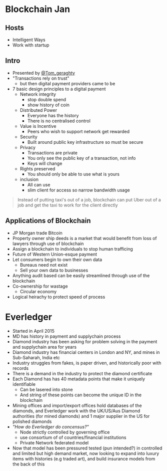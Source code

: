 # Blockchain Jan
## Hosts
- Intelligent Ways
- Work with startup

## Intro
- Presented by [@Tom_geraghty](twitter.com/users/tom_geraghty)
- "Transactions rely on trust"
	- but then digital payment providers came to be
- 7 basic design principles to a digital payment
	- Network integrity
		- stop double spend
		- show history of coin
	- Distributed Power
		- Everyone has the history
		- There is no centralised control
	- Value is Incentive
		- Peers who wish to support network get rewarded
	- Security
		- Built around public key infrastructure so must be secure
	- Privacy
		- Transactions are private
		- You only see the public key of a transaction, not info
		- Keys will change
	- Rights preserved
		- You should only be able to use what is yours
	- inclusion
		- All can use
		- slim client for access so narrow bandwidth usage

> Instead of putting taxi's out of a job, blockchain can put Uber out of a job and get the taxi to work for the client directly

## Applications of Blockchain

- JP Morgan trade Bitcoin
- Property owner ship deeds is a market that would benefit from loss of lawyers through use of blockchain
- Assign a blockchain to individuals to stop human trafficing
- Future of Western Union-esque payment
- Let consumers begin to own their own data
	- Bureaus need not exist
	- Sell your own data to businesses
- Anything audit based can be easily streamlined through use of the blockchain
- Co-ownership for wastage
	- Circular economy
- Logical heirachy to protect speed of process

# Everledger
- Started in April 2015
- MD has history in payment and supplychain process
- Diamond industry has been asking for problem solving in the payment and supplychain area for years
- Diamond industry has financial centers in London and NY, and mines in Sub-Saharah, India etc
- Industry struggles from fakes, is paper driven, and historically poor with records
- There is a demand in the industry to protect the diamond certificate
- Each Diamond has has 40 metadata points that make it uniquely identifiable
	- Can be lasered into stone
	- And string of these points can become the unique ID in the blockchain
- Mining offices and import/export offices hold databases of the diamonds, and Everledger work with the UK/US/Aus Diamond authorities (for mined diamonds) and 1 major supplier in the US for polished diamonds
- *"How do Everledger do concensus?"*
	- Node strictly controlled by governing office
	- use consortium of of countries/financial institutions 
	- Private Network federated model
- Now that model has been pressured tested (pun intended?) in controlled and limited but high demand market, now looking to expand into luxury items with histories (e.g traded art), and build insurance models from the back of this

